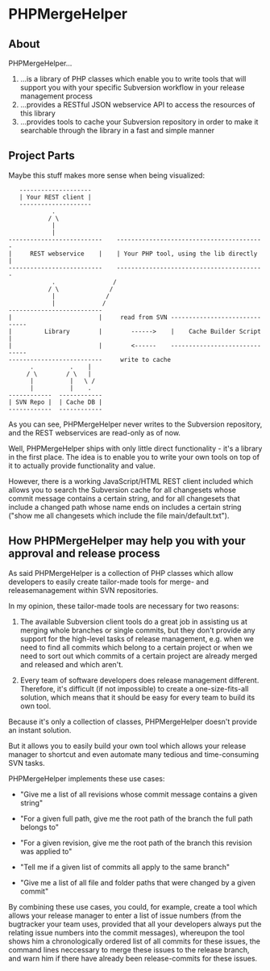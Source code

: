 # PHPMergeHelper

## About

PHPMergeHelper...

1. ...is a library of PHP classes which enable you to write tools that
   will support you with your specific Subversion workflow in your
   release management process
2. ...provides a RESTful JSON webservice API to access the resources of
   this library
3. ...provides tools to cache your Subversion repository in order to make
   it searchable through the library in a fast and simple manner

## Project Parts

Maybe this stuff makes more sense when being visualized:


       --------------------
       | Your REST client |
	   --------------------
                .
               / \
                |
                |
    --------------------------    -----------------------------------------
    |     REST webservice    |    | Your PHP tool, using the lib directly |
    --------------------------    -----------------------------------------
                .                /
               / \              /
                |              /
                |             /
    --------------------------
    |                        |     read from SVN ------------------------------
    |         Library        |        ------>    |    Cache Builder Script    |
    |                        |        <------    ------------------------------
    --------------------------     write to cache
          .          .    |
         / \        / \   |
          |          |   \ /
          |          |    .
    ------------  ------------
    | SVN Repo |  | Cache DB |
    ------------  ------------


As you can see, PHPMergeHelper never writes to the Subversion repository, and
the REST webservices are read-only as of now.

Well, PHPMergeHelper ships with only little direct functionality - it's a
library in the first place. The idea is to enable you to write your own tools
on top of it to actually provide functionality and value.

However, there is a working JavaScript/HTML REST client included which allows
you to search the Subversion cache for all changesets whose commit message
contains a certain string, and for all changesets that include a changed path
whose name ends on includes a certain string ("show me all changesets which
include the file main/default.txt").


## How PHPMergeHelper may help you with your approval and release process

As said PHPMergeHelper is a collection of PHP classes which allow developers to
easily create tailor-made tools for merge- and releasemanagement within SVN
repositories.

In my opinion, these tailor-made tools are necessary for two reasons:

1. The available Subversion client tools do a great job in assisting us at
merging whole branches or single commits, but they don't provide any support
for the high-level tasks of release management, e.g. when we need to find all
commits which belong to a certain project or when we need to sort out which
commits of a certain project are already merged and released and which aren't.

2. Every team of software developers does release management different.
Therefore, it's difficult (if not impossible) to create a one-size-fits-all
solution, which means that it should be easy for every team to build its own
tool.

Because it's only a collection of classes, PHPMergeHelper doesn't provide an
instant solution.

But it allows you to easily build your own tool which allows your release
manager to shortcut and even automate many tedious and time-consuming SVN
tasks.

PHPMergeHelper implements these use cases:

- "Give me a list of all revisions whose commit message contains a given string"

- "For a given full path, give me the root path of the branch the full path belongs to"

- "For a given revision, give me the root path of the branch this revision was applied to"

- "Tell me if a given list of commits all apply to the same branch"

- "Give me a list of all file and folder paths that were changed by a given commit"

By combining these use cases, you could, for example, create a tool which
allows your release manager to enter a list of issue numbers (from the
bugtracker your team uses, provided that all your developers always put the
relating issue numbers into the commit messages), whereupon the tool shows him
a chronologically ordered list of all commits for these issues, the command
lines neccessary to merge these issues to the release branch, and warn him if
there have already been release-commits for these issues.
